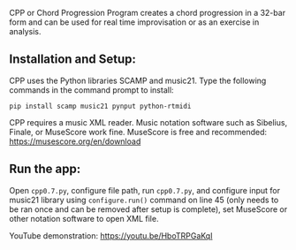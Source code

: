 CPP or Chord Progression Program creates a chord progression in a 32-bar form and can be used for real time improvisation or as an exercise in analysis. 

## Installation and Setup:

CPP uses the Python libraries SCAMP and music21. Type the following commands in the command prompt to install: 

`pip install scamp music21 pynput python-rtmidi`

CPP requires a music XML reader. Music notation software such as Sibelius, Finale, or MuseScore work fine. MuseScore is free and recommended: https://musescore.org/en/download

## Run the app:

Open `cpp0.7.py`, configure file path, run `cpp0.7.py`, and configure input for music21 library using `configure.run()` command on line 45 (only needs to be ran once and can be removed after setup is complete), set MuseScore or other notation software to open XML file.

YouTube demonstration: https://youtu.be/HboTRPGaKqI

